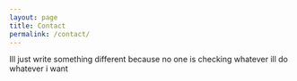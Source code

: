 ```yaml
---
layout: page
title: Contact
permalink: /contact/
---
```


Ill just write something different because no one is checking whatever ill do whatever i want